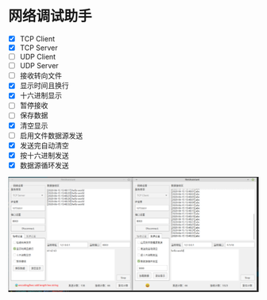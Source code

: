# 网络调试助手
- [x] TCP Client
- [x] TCP Server
- [ ] UDP Client
- [ ] UDP Server
- [ ] 接收转向文件
- [x] 显示时间且换行
- [x] 十六进制显示
- [ ] 暂停接收
- [ ] 保存数据
- [x] 清空显示
- [ ] 启用文件数据源发送
- [x] 发送完自动清空
- [x] 按十六进制发送
- [x] 数据源循环发送

![APP](./demo.png)

